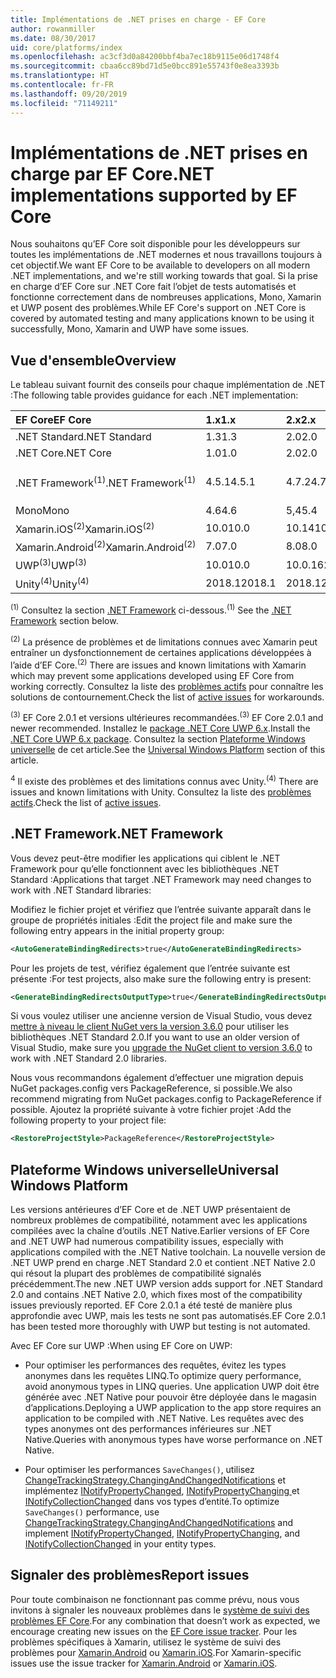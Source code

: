 ```yaml
---
title: Implémentations de .NET prises en charge - EF Core
author: rowanmiller
ms.date: 08/30/2017
uid: core/platforms/index
ms.openlocfilehash: ac3cf3d0a84200bbf4ba7ec18b9115e06d1748f4
ms.sourcegitcommit: cbaa6cc89bd71d5e0bcc891e55743f0e8ea3393b
ms.translationtype: HT
ms.contentlocale: fr-FR
ms.lasthandoff: 09/20/2019
ms.locfileid: "71149211"
---
```

# <a name="net-implementations-supported-by-ef-core"></a><span data-ttu-id="0d565-102">Implémentations de .NET prises en charge par EF Core</span><span class="sxs-lookup"><span data-stu-id="0d565-102">.NET implementations supported by EF Core</span></span>

<span data-ttu-id="0d565-103">Nous souhaitons qu’EF Core soit disponible pour les développeurs sur toutes les implémentations de .NET modernes et nous travaillons toujours à cet objectif.</span><span class="sxs-lookup"><span data-stu-id="0d565-103">We want EF Core to be available to developers on all modern .NET implementations, and we're still working towards that goal.</span></span> <span data-ttu-id="0d565-104">Si la prise en charge d’EF Core sur .NET Core fait l’objet de tests automatisés et fonctionne correctement dans de nombreuses applications, Mono, Xamarin et UWP posent des problèmes.</span><span class="sxs-lookup"><span data-stu-id="0d565-104">While EF Core's support on .NET Core is covered by automated testing and many applications known to be using it successfully, Mono, Xamarin and UWP have some issues.</span></span>

## <a name="overview"></a><span data-ttu-id="0d565-105">Vue d'ensemble</span><span class="sxs-lookup"><span data-stu-id="0d565-105">Overview</span></span>

<span data-ttu-id="0d565-106">Le tableau suivant fournit des conseils pour chaque implémentation de .NET :</span><span class="sxs-lookup"><span data-stu-id="0d565-106">The following table provides guidance for each .NET implementation:</span></span>

| <span data-ttu-id="0d565-107">EF Core</span><span class="sxs-lookup"><span data-stu-id="0d565-107">EF Core</span></span>                       | <span data-ttu-id="0d565-108">1.x</span><span class="sxs-lookup"><span data-stu-id="0d565-108">1.x</span></span>    | <span data-ttu-id="0d565-109">2.x</span><span class="sxs-lookup"><span data-stu-id="0d565-109">2.x</span></span>        | <span data-ttu-id="0d565-110">3.x</span><span class="sxs-lookup"><span data-stu-id="0d565-110">3.x</span></span>             |
|:------------------------------|:-------|:-----------|:----------------|
| <span data-ttu-id="0d565-111">.NET Standard</span><span class="sxs-lookup"><span data-stu-id="0d565-111">.NET Standard</span></span>                 | <span data-ttu-id="0d565-112">1.3</span><span class="sxs-lookup"><span data-stu-id="0d565-112">1.3</span></span>    | <span data-ttu-id="0d565-113">2.0</span><span class="sxs-lookup"><span data-stu-id="0d565-113">2.0</span></span>        | <span data-ttu-id="0d565-114">2.1</span><span class="sxs-lookup"><span data-stu-id="0d565-114">2.1</span></span>             |
| <span data-ttu-id="0d565-115">.NET Core</span><span class="sxs-lookup"><span data-stu-id="0d565-115">.NET Core</span></span>                     | <span data-ttu-id="0d565-116">1.0</span><span class="sxs-lookup"><span data-stu-id="0d565-116">1.0</span></span>    | <span data-ttu-id="0d565-117">2.0</span><span class="sxs-lookup"><span data-stu-id="0d565-117">2.0</span></span>        | <span data-ttu-id="0d565-118">3.0</span><span class="sxs-lookup"><span data-stu-id="0d565-118">3.0</span></span>             |
| <span data-ttu-id="0d565-119">.NET Framework<sup>(1)</sup></span><span class="sxs-lookup"><span data-stu-id="0d565-119">.NET Framework<sup>(1)</sup></span></span>  | <span data-ttu-id="0d565-120">4.5.1</span><span class="sxs-lookup"><span data-stu-id="0d565-120">4.5.1</span></span>  | <span data-ttu-id="0d565-121">4.7.2</span><span class="sxs-lookup"><span data-stu-id="0d565-121">4.7.2</span></span>      | <span data-ttu-id="0d565-122">(non pris en charge)</span><span class="sxs-lookup"><span data-stu-id="0d565-122">(not supported)</span></span> |
| <span data-ttu-id="0d565-123">Mono</span><span class="sxs-lookup"><span data-stu-id="0d565-123">Mono</span></span>                          | <span data-ttu-id="0d565-124">4.6</span><span class="sxs-lookup"><span data-stu-id="0d565-124">4.6</span></span>    | <span data-ttu-id="0d565-125">5,4</span><span class="sxs-lookup"><span data-stu-id="0d565-125">5.4</span></span>        | <span data-ttu-id="0d565-126">6.4</span><span class="sxs-lookup"><span data-stu-id="0d565-126">6.4</span></span>             |
| <span data-ttu-id="0d565-127">Xamarin.iOS<sup>(2)</sup></span><span class="sxs-lookup"><span data-stu-id="0d565-127">Xamarin.iOS<sup>(2)</sup></span></span>     | <span data-ttu-id="0d565-128">10.0</span><span class="sxs-lookup"><span data-stu-id="0d565-128">10.0</span></span>   | <span data-ttu-id="0d565-129">10.14</span><span class="sxs-lookup"><span data-stu-id="0d565-129">10.14</span></span>      | <span data-ttu-id="0d565-130">12.16</span><span class="sxs-lookup"><span data-stu-id="0d565-130">12.16</span></span>           |
| <span data-ttu-id="0d565-131">Xamarin.Android<sup>(2)</sup></span><span class="sxs-lookup"><span data-stu-id="0d565-131">Xamarin.Android<sup>(2)</sup></span></span> | <span data-ttu-id="0d565-132">7.0</span><span class="sxs-lookup"><span data-stu-id="0d565-132">7.0</span></span>    | <span data-ttu-id="0d565-133">8.0</span><span class="sxs-lookup"><span data-stu-id="0d565-133">8.0</span></span>        | <span data-ttu-id="0d565-134">10.0</span><span class="sxs-lookup"><span data-stu-id="0d565-134">10.0</span></span>            |
| <span data-ttu-id="0d565-135">UWP<sup>(3)</sup></span><span class="sxs-lookup"><span data-stu-id="0d565-135">UWP<sup>(3)</sup></span></span>             | <span data-ttu-id="0d565-136">10.0</span><span class="sxs-lookup"><span data-stu-id="0d565-136">10.0</span></span>   | <span data-ttu-id="0d565-137">10.0.16299</span><span class="sxs-lookup"><span data-stu-id="0d565-137">10.0.16299</span></span> | <span data-ttu-id="0d565-138">TBD</span><span class="sxs-lookup"><span data-stu-id="0d565-138">TBD</span></span>             |
| <span data-ttu-id="0d565-139">Unity<sup>(4)</sup></span><span class="sxs-lookup"><span data-stu-id="0d565-139">Unity<sup>(4)</sup></span></span>           | <span data-ttu-id="0d565-140">2018.1</span><span class="sxs-lookup"><span data-stu-id="0d565-140">2018.1</span></span> | <span data-ttu-id="0d565-141">2018.1</span><span class="sxs-lookup"><span data-stu-id="0d565-141">2018.1</span></span>     | <span data-ttu-id="0d565-142">TBD</span><span class="sxs-lookup"><span data-stu-id="0d565-142">TBD</span></span>             |

<span data-ttu-id="0d565-143"><sup>(1)</sup> Consultez la section [.NET Framework](#net-framework) ci-dessous.</span><span class="sxs-lookup"><span data-stu-id="0d565-143"><sup>(1)</sup> See the [.NET Framework](#net-framework) section below.</span></span>

<span data-ttu-id="0d565-144"><sup>(2)</sup> La présence de problèmes et de limitations connues avec Xamarin peut entraîner un dysfonctionnement de certaines applications développées à l’aide d’EF Core.</span><span class="sxs-lookup"><span data-stu-id="0d565-144"><sup>(2)</sup> There are issues and known limitations with Xamarin which may prevent some applications developed using EF Core from working correctly.</span></span> <span data-ttu-id="0d565-145">Consultez la liste des [problèmes actifs](https://github.com/aspnet/entityframeworkCore/issues?q=is%3Aopen+is%3Aissue+label%3Aarea-xamarin) pour connaître les solutions de contournement.</span><span class="sxs-lookup"><span data-stu-id="0d565-145">Check the list of [active issues](https://github.com/aspnet/entityframeworkCore/issues?q=is%3Aopen+is%3Aissue+label%3Aarea-xamarin) for workarounds.</span></span>

<span data-ttu-id="0d565-146"><sup>(3)</sup> EF Core 2.0.1 et versions ultérieures recommandées.</span><span class="sxs-lookup"><span data-stu-id="0d565-146"><sup>(3)</sup> EF Core 2.0.1 and newer recommended.</span></span> <span data-ttu-id="0d565-147">Installez le [package .NET Core UWP 6.x](https://www.nuget.org/packages/Microsoft.NETCore.UniversalWindowsPlatform/).</span><span class="sxs-lookup"><span data-stu-id="0d565-147">Install the [.NET Core UWP 6.x package](https://www.nuget.org/packages/Microsoft.NETCore.UniversalWindowsPlatform/).</span></span> <span data-ttu-id="0d565-148">Consultez la section [Plateforme Windows universelle](#universal-windows-platform) de cet article.</span><span class="sxs-lookup"><span data-stu-id="0d565-148">See the [Universal Windows Platform](#universal-windows-platform) section of this article.</span></span>

<span data-ttu-id="0d565-149"><sup>4</sup> Il existe des problèmes et des limitations connus avec Unity.</span><span class="sxs-lookup"><span data-stu-id="0d565-149"><sup>(4)</sup> There are issues and known limitations with Unity.</span></span> <span data-ttu-id="0d565-150">Consultez la liste des [problèmes actifs](https://github.com/aspnet/entityframeworkCore/issues?q=is%3Aopen+is%3Aissue+label%3Aarea-unity).</span><span class="sxs-lookup"><span data-stu-id="0d565-150">Check the list of [active issues](https://github.com/aspnet/entityframeworkCore/issues?q=is%3Aopen+is%3Aissue+label%3Aarea-unity).</span></span>

## <a name="net-framework"></a><span data-ttu-id="0d565-151">.NET Framework</span><span class="sxs-lookup"><span data-stu-id="0d565-151">.NET Framework</span></span>

<span data-ttu-id="0d565-152">Vous devez peut-être modifier les applications qui ciblent le .NET Framework pour qu’elle fonctionnent avec les bibliothèques .NET Standard :</span><span class="sxs-lookup"><span data-stu-id="0d565-152">Applications that target .NET Framework may need changes to work with .NET Standard libraries:</span></span>

<span data-ttu-id="0d565-153">Modifiez le fichier projet et vérifiez que l’entrée suivante apparaît dans le groupe de propriétés initiales :</span><span class="sxs-lookup"><span data-stu-id="0d565-153">Edit the project file and make sure the following entry appears in the initial property group:</span></span>

``` xml
<AutoGenerateBindingRedirects>true</AutoGenerateBindingRedirects>
```

<span data-ttu-id="0d565-154">Pour les projets de test, vérifiez également que l’entrée suivante est présente :</span><span class="sxs-lookup"><span data-stu-id="0d565-154">For test projects, also make sure the following entry is present:</span></span>

``` xml
<GenerateBindingRedirectsOutputType>true</GenerateBindingRedirectsOutputType>
```

<span data-ttu-id="0d565-155">Si vous voulez utiliser une ancienne version de Visual Studio, vous devez [mettre à niveau le client NuGet vers la version 3.6.0](https://www.nuget.org/downloads) pour utiliser les bibliothèques .NET Standard 2.0.</span><span class="sxs-lookup"><span data-stu-id="0d565-155">If you want to use an older version of Visual Studio, make sure you [upgrade the NuGet client to version 3.6.0](https://www.nuget.org/downloads) to work with .NET Standard 2.0 libraries.</span></span>

<span data-ttu-id="0d565-156">Nous vous recommandons également d’effectuer une migration depuis NuGet packages.config vers PackageReference, si possible.</span><span class="sxs-lookup"><span data-stu-id="0d565-156">We also recommend migrating from NuGet packages.config to PackageReference if possible.</span></span> <span data-ttu-id="0d565-157">Ajoutez la propriété suivante à votre fichier projet :</span><span class="sxs-lookup"><span data-stu-id="0d565-157">Add the following property to your project file:</span></span>

``` xml
<RestoreProjectStyle>PackageReference</RestoreProjectStyle>
```

## <a name="universal-windows-platform"></a><span data-ttu-id="0d565-158">Plateforme Windows universelle</span><span class="sxs-lookup"><span data-stu-id="0d565-158">Universal Windows Platform</span></span>

<span data-ttu-id="0d565-159">Les versions antérieures d’EF Core et de .NET UWP présentaient de nombreux problèmes de compatibilité, notamment avec les applications compilées avec la chaîne d’outils .NET Native.</span><span class="sxs-lookup"><span data-stu-id="0d565-159">Earlier versions of EF Core and .NET UWP had numerous compatibility issues, especially with applications compiled with the .NET Native toolchain.</span></span> <span data-ttu-id="0d565-160">La nouvelle version de .NET UWP prend en charge .NET Standard 2.0 et contient .NET Native 2.0 qui résout la plupart des problèmes de compatibilité signalés précédemment.</span><span class="sxs-lookup"><span data-stu-id="0d565-160">The new .NET UWP version adds support for .NET Standard 2.0 and contains .NET Native 2.0, which fixes most of the compatibility issues previously reported.</span></span> <span data-ttu-id="0d565-161">EF Core 2.0.1 a été testé de manière plus approfondie avec UWP, mais les tests ne sont pas automatisés.</span><span class="sxs-lookup"><span data-stu-id="0d565-161">EF Core 2.0.1 has been tested more thoroughly with UWP but testing is not automated.</span></span>

<span data-ttu-id="0d565-162">Avec EF Core sur UWP :</span><span class="sxs-lookup"><span data-stu-id="0d565-162">When using EF Core on UWP:</span></span>

* <span data-ttu-id="0d565-163">Pour optimiser les performances des requêtes, évitez les types anonymes dans les requêtes LINQ.</span><span class="sxs-lookup"><span data-stu-id="0d565-163">To optimize query performance, avoid anonymous types in LINQ queries.</span></span> <span data-ttu-id="0d565-164">Une application UWP doit être générée avec .NET Native pour pouvoir être déployée dans le magasin d’applications.</span><span class="sxs-lookup"><span data-stu-id="0d565-164">Deploying a UWP application to the app store requires an application to be compiled with .NET Native.</span></span> <span data-ttu-id="0d565-165">Les requêtes avec des types anonymes ont des performances inférieures sur .NET Native.</span><span class="sxs-lookup"><span data-stu-id="0d565-165">Queries with anonymous types have worse performance on .NET Native.</span></span>

* <span data-ttu-id="0d565-166">Pour optimiser les performances `SaveChanges()`, utilisez [ChangeTrackingStrategy.ChangingAndChangedNotifications](/dotnet/api/microsoft.entityframeworkcore.changetrackingstrategy) et implémentez [INotifyPropertyChanged](https://msdn.microsoft.com/library/system.componentmodel.inotifypropertychanged.aspx), [INotifyPropertyChanging ](https://msdn.microsoft.com/library/system.componentmodel.inotifypropertychanging.aspx) et [INotifyCollectionChanged](https://msdn.microsoft.com/library/system.collections.specialized.inotifycollectionchanged.aspx) dans vos types d’entité.</span><span class="sxs-lookup"><span data-stu-id="0d565-166">To optimize `SaveChanges()` performance, use [ChangeTrackingStrategy.ChangingAndChangedNotifications](/dotnet/api/microsoft.entityframeworkcore.changetrackingstrategy) and implement [INotifyPropertyChanged](https://msdn.microsoft.com/library/system.componentmodel.inotifypropertychanged.aspx), [INotifyPropertyChanging](https://msdn.microsoft.com/library/system.componentmodel.inotifypropertychanging.aspx), and [INotifyCollectionChanged](https://msdn.microsoft.com/library/system.collections.specialized.inotifycollectionchanged.aspx) in your entity types.</span></span>

## <a name="report-issues"></a><span data-ttu-id="0d565-167">Signaler des problèmes</span><span class="sxs-lookup"><span data-stu-id="0d565-167">Report issues</span></span>

<span data-ttu-id="0d565-168">Pour toute combinaison ne fonctionnant pas comme prévu, nous vous invitons à signaler les nouveaux problèmes dans le [système de suivi des problèmes EF Core](https://github.com/aspnet/entityframeworkcore/issues/new).</span><span class="sxs-lookup"><span data-stu-id="0d565-168">For any combination that doesn’t work as expected, we encourage creating new issues on the [EF Core issue tracker](https://github.com/aspnet/entityframeworkcore/issues/new).</span></span> <span data-ttu-id="0d565-169">Pour les problèmes spécifiques à Xamarin, utilisez le système de suivi des problèmes pour [Xamarin.Android](https://github.com/xamarin/xamarin-android/issues/new) ou [Xamarin.iOS](https://github.com/xamarin/xamarin-macios/issues/new).</span><span class="sxs-lookup"><span data-stu-id="0d565-169">For Xamarin-specific issues use the issue tracker for [Xamarin.Android](https://github.com/xamarin/xamarin-android/issues/new) or [Xamarin.iOS](https://github.com/xamarin/xamarin-macios/issues/new).</span></span>
